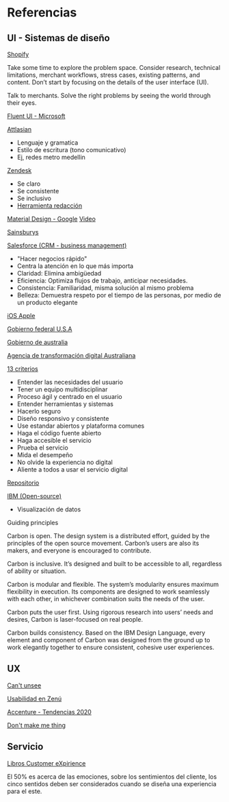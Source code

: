 # Referencias

## UI - Sistemas de diseño

[Shopify](https://polaris.shopify.com/)

Take some time to explore the problem space. Consider research, technical limitations, merchant workflows, stress cases, existing patterns, and content. Don’t start by focusing on the details of the user interface (UI).

Talk to merchants. Solve the right problems by seeing the world through their eyes.

[Fluent UI - Microsoft](https://developer.microsoft.com/en-us/fluentui#/)

[Attlasian](https://www.atlassian.design/)

- Lenguaje y gramatica
- Estilo de escritura (tono comunicativo)
- Ej, redes metro medellin

[Zendesk](https://garden.zendesk.com/)

- Se claro
- Se consistente
- Se inclusivo
- [Herramienta redacción](https://storytoolz.com/readability)

[Material Design - Google](https://material.io/)
[Video](https://www.youtube.com/watch?v=m1diVY4Uzjc)

[Sainsburys](https://luna.sainsburys.co.uk/guidelines)

[Salesforce (CRM - business management)](https://www.lightningdesignsystem.com/)

- "Hacer negocios rápido"
- Centra la atención en lo que más importa
- Claridad: Elimina ambigüedad
- Eficiencia: Optimiza flujos de trabajo, anticipar necesidades.
- Consistencia: Familiaridad, misma solución al mismo problema
- Belleza: Demuestra respeto por el tiempo de las personas, por medio de un producto elegante

[iOS Apple](https://developer.apple.com/design/human-interface-guidelines/ios/overview/themes/)

[Gobierno federal U.S.A](https://designsystem.digital.gov/)

[Gobierno de australia](https://designsystem.gov.au/)

[Agencia de transformación digital Australiana](https://www.dta.gov.au/help-and-advice/about-digital-service-standard)

[13 criterios](https://www.dta.gov.au/help-and-advice/digital-service-standard/digital-service-standard-criteria)

- Entender las necesidades del usuario
- Tener un equipo multidisciplinar
- Proceso ágil y centrado en el usuario
- Entender herramientas y sistemas
- Hacerlo seguro
- Diseño responsivo y consistente
- Use estandar abiertos y plataforma comunes
- Haga el código fuente abierto
- Haga accesible el servicio
- Prueba el servicio
- Mida el desempeño
- No olvide la experiencia no digital
- Aliente a todos a usar el servicio digital

[Repositorio](https://github.com/alphagov)

[IBM (Open-source)](https://www.carbondesignsystem.com/)
- Visualización de datos

Guiding principles

Carbon is open. The design system is a distributed effort, guided by the principles of the open source movement. Carbon’s users are also its makers, and everyone is encouraged to contribute.

Carbon is inclusive. It’s designed and built to be accessible to all, regardless of ability or situation.

Carbon is modular and flexible. The system’s modularity ensures maximum flexibility in execution. Its components are designed to work seamlessly with each other, in whichever combination suits the needs of the user.

Carbon puts the user first. Using rigorous research into users’ needs and desires, Carbon is laser-focused on real people.

Carbon builds consistency. Based on the IBM Design Language, every element and component of Carbon was designed from the ground up to work elegantly together to ensure consistent, cohesive user experiences.

## UX

[Can't unsee](https://cantunsee.space/)

[Usabilidad en Zenú](https://www.revistaialimentos.com/ediciones/ed-38-el-genio-detras-zenu/genio-detras-zenu-comparte-sus-ideas/)

[Accenture - Tendencias 2020](https://www.accenture.com/co-es/insights/digital/fjord-trends-2020)

[Don't make me thing](https://olgacarreras.blogspot.com/2013/11/resena-no-me-hagas-pensar-y-haz-facil.html)

## Servicio

[Libros Customer eXpirience](https://blog.treasuredata.com/blog/2020/04/14/14-essential-customer-experience-books-to-help-you-rethink-your-cx/)

El 50% es acerca de las emociones, sobre los  sentimientos del cliente, los cinco sentidos deben ser considerados cuando se diseña una experiencia para el este.